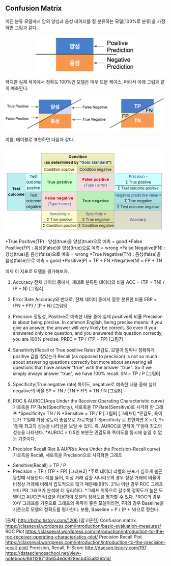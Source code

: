 ## Confusion Matrix

이진 분류 모델에서 암의 양성과 음성 데이터를 잘 분류하는 모델(100%로 분류)을 가정하면 그림과 같다.

<p align="center"><img src="../images/figure1.png" width="320"></p>

하지만 실제 세계에서 정확도 100%인 모델은 매우 드문 케이스, 따라서 아래 그림과 같이 예측된다.

<p align="center"><img src="../images/figure2.png" width="640"></p>

이를, 테이블로 표현하면 다음과 같다.

<p align="center"><img src="../images/figure3.png" width="592"></p>

*True Positive(TP) : 양성(true)을 양성(true)으로 예측 = good
*False Positive(FP) : 음성(False)을 양성(true)으로 예측 = wrong
*False Negative(FN) : 양성(true)을 음성(false)으로 예측 = wrong
*True Negative(TN) : 음성(false)을 음성(false)으로 예측 = good
*Positive(P) = TP + FN
*Negative(N) = FP + TN

이제 이 지표로 모델을 평가해보자.

1. Accuracy
전체 데이터 중에서, 제대로 분류된 데이터의 비율
ACC = (TP + TN) / (P + N)
[그림4]
            
2. Error Rate
Accuracy와 반대로, 전체 데이터 중에서 잘못 분류한 비율
ERR = (FN + FP) / (P + N)
[그림5]

3. Precision
정밀성, Positive로 예측한 내용 중에 실제 positive의 비율
Precision is about being precise. In common English, being precise means: 
if you give an answer, the answer will very likely be correct. 
So even if you answered only one question, and you answered this question correctly, you are 100% precise.
PREC = TP / (TP + FP)
[그림7]

4. Sensitivity(Recall or True positive Rate)
민감도, 모델이 얼마나 정확하게 positive 값을 찾았는가
Recall (as opposed to precision) is not so much about answering questions correctly 
but more about answering all questions that have answer "true" with the answer "true". 
So if we simply always answer "true", we have 100% recall.
SN = TP / P
[그림6]

5. Specificity(True negative rate)
특이도, negative로 예측한 내용 중에 실제 negative의 비율
SP = TN / (TN + FP) = TN / N
[그림8]

6. ROC & AUROC(Area Under the Receiver Operating Characteristic curve)
가로축을 FP Rate(Specificity), 세로축을 TP Rate(Sensitive)로 시각화 한 그래프
*Specificity= TN / N
*Sensitive = TP / P
[그림9]
[그래프1]
*민감도, 특이도가 '1'일때 가장 성능이 좋음으로 가로축을 1-Specificity 로 표현하면
X = 0, Y= 1일때 최고의 성능을 나타냄을 보일 수 있다.
즉, AUROC로 면적이 '1'일때 최고의 성능을 나타낸다.
*AUROC = 0.5인 부분은 민감도와 특이도를 동시에 높일 수 없는 기준이다.

7. Precision Recall Rlot & AUPR(e Area Under the Precision-Recall curve)
가로축을 Recall, 세로축을 Precision으로 시각화한 그래프
* Sensitive(Recall) = TP / P
* Precision = TP / (TP + FP)
[그래프2]
*주로 데이터 라벨의 분포가 심하게 불균등할때 사용한다.
예를 들어, 이상 거래 검출 시나리오의 경우 정상 거래의 비율이 비정상 거래에 비해서 압도적으로 많기 때문에(98%, 2%) 
이런 경우 ROC 그래프보다 PR 그래프가 분석에 더 유리하다.
*그래프 위쪽으로 갈수록 정확도가 높은 모델이고 AUC(면적)값을 이용하여 모델의 정확도를 평가할 수 있다.
*ROC의 경우 X=Y 그래프를 기준으로 그래프의 위쪽이 좋은 모델이라면, 
PR의 경우 Baseline을 기준으로 모델의 정확도를 평가한다.
보통, Baseline = P / (P + N)으로 정한다.



[출처]
http://bcho.tistory.com/1206
[참고문헌]
Confusion matrix https://classeval.wordpress.com/introduction/basic-evaluation-measures/
ROC Plot https://classeval.wordpress.com/introduction/introduction-to-the-roc-receiver-operating-characteristics-plot/
Precision Recall Plot https://classeval.wordpress.com/introduction/introduction-to-the-precision-recall-plot/
Precision, Recall, F-Score  http://daeson.tistory.com/197
https://datascienceschool.net/view-notebook/661128713b654edc928ecb455a826b1d/
